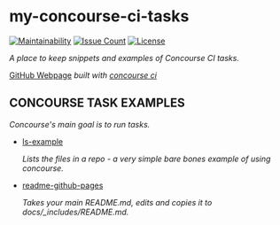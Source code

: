 # my-concourse-ci-tasks

[![Maintainability](https://api.codeclimate.com/v1/badges/552c610302f7001c3150/maintainability)](https://codeclimate.com/github/JeffDeCola/my-concourse-ci-tasks/maintainability)
[![Issue Count](https://codeclimate.com/github/JeffDeCola/my-concourse-ci-tasks/badges/issue_count.svg)](https://codeclimate.com/github/JeffDeCola/my-concourse-ci-tasks/issues)
[![License](http://img.shields.io/:license-mit-blue.svg)](http://jeffdecola.mit-license.org)

_A place to keep snippets and examples of Concourse
CI tasks._

[GitHub Webpage](https://jeffdecola.github.io/my-concourse-ci-tasks/)
_built with
[concourse ci](https://github.com/JeffDeCola/my-concourse-ci-tasks/blob/master/ci-README.md)_

## CONCOURSE TASK EXAMPLES

_Concourse's main goal is to run tasks._

* [ls-example](https://github.com/JeffDeCola/my-concourse-ci-tasks/tree/master/ls-example)

   _Lists the files in a repo - a very simple bare bones example of using concourse._

* [readme-github-pages](https://github.com/JeffDeCola/my-concourse-ci-tasks/tree/master/readme-github-pages)

   _Takes your main README.md, edits and copies it to docs/\_includes/README.md._
